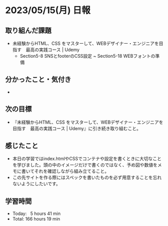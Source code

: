 # 2023/05/15(月) 日報
## 取り組んだ課題
- 未経験からHTML、CSS をマスターして、WEBデザイナー・エンジニアを目指す　最高の実践コース | Udemy
  - Section5-8 SNSとfooterのCSS設定 ~ Section5-18 WEBフォントの準備 

## 分かったこと・気付き
- 

## 次の目標
- 『未経験からHTML、CSS をマスターして、WEBデザイナー・エンジニアを目指す　最高の実践コース | Udemy』に引き続き取り組むこと。

## 感じたこと
- 本日の学習ではindex.htmlやCSSでコンテナや設定を書くときに大切なことを学びました。頭の中のイメージだけで書くのではなく、予め図や数値をメモに書いてそれを確認しながら組み立てること。
- この先サイトを作る際にはスペックを書いたものを必ず用意することを忘れないようにしたいです。

## 学習時間
- Today:&nbsp;&nbsp; 5 hours 41 min
- Total: 166 hours 19 min
